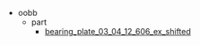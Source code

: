 * oobb
  * part
    * [bearing_plate_03_04_12_606_ex_shifted](oobb/part/bearing_plate_03_04_12_606_ex_shifted)
